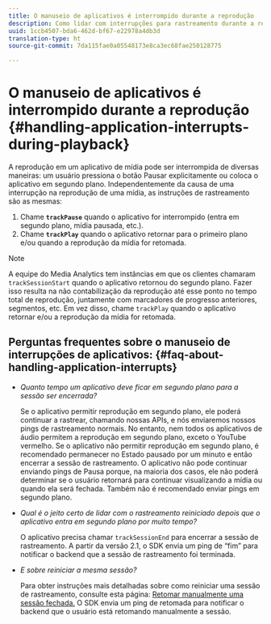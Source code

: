 ```yaml
---
title: O manuseio de aplicativos é interrompido durante a reprodução
description: Como lidar com interrupções para rastreamento durante a reprodução da mídia.
uuid: 1ccb4507-bda6-462d-bf67-e22978a4db3d
translation-type: ht
source-git-commit: 7da115fae0a05548173e8ca3ec68fae250128775

---
```



# O manuseio de aplicativos é interrompido durante a reprodução {#handling-application-interrupts-during-playback}

A reprodução em um aplicativo de mídia pode ser interrompida de diversas maneiras: um usuário pressiona o botão Pausar explicitamente ou coloca o aplicativo em segundo plano. Independentemente da causa de uma interrupção na reprodução de uma mídia, as instruções de rastreamento são as mesmas:

1. Chame **`trackPause`** quando o aplicativo for interrompido (entra em segundo plano, mídia pausada, etc.).
1. Chame **`trackPlay`** quando o aplicativo retornar para o primeiro plano e/ou quando a reprodução da mídia for retomada.

>[!NOTE]
>
>A equipe do Media Analytics tem instâncias em que os clientes chamaram `trackSessionStart` quando o aplicativo retornou do segundo plano. Fazer isso resulta na não contabilização da reprodução até esse ponto no tempo total de reprodução, juntamente com marcadores de progresso anteriores, segmentos, etc. Em vez disso, chame `trackPlay` quando o aplicativo retornar e/ou a reprodução da mídia for retomada.

## Perguntas frequentes sobre o manuseio de interrupções de aplicativos: {#faq-about-handling-application-interrupts}

* _Quanto tempo um aplicativo deve ficar em segundo plano para a sessão ser encerrada?_

   Se o aplicativo permitir reprodução em segundo plano, ele poderá continuar a rastrear, chamando nossas APIs, e nós enviaremos nossos pings de rastreamento normais. No entanto, nem todos os aplicativos de áudio permitem a reprodução em segundo plano, exceto o YouTube vermelho. Se o aplicativo não permitir reprodução em segundo plano, é recomendado permanecer no Estado pausado por um minuto e então encerrar a sessão de rastreamento. O aplicativo não pode continuar enviando pings de Pausa porque, na maioria dos casos, ele não poderá determinar se o usuário retornará para continuar visualizando a mídia ou quando ela será fechada. Também não é recomendado enviar pings em segundo plano.

* _Qual é o jeito certo de lidar com o rastreamento reiniciado depois que o aplicativo entra em segundo plano por muito tempo?_

   O aplicativo precisa chamar `trackSessionEnd` para encerrar a sessão de rastreamento. A partir da versão 2.1, o SDK envia um ping de “fim” para notificar o backend que a sessão de rastreamento foi terminada.

* _E sobre reiniciar a mesma sessão?_

   Para obter instruções mais detalhadas sobre como reiniciar uma sessão de rastreamento, consulte esta página: [Retomar manualmente uma sessão fechada.](/help/sdk-implement/cookbook/resuming-inactive.md) O SDK envia um ping de retomada para notificar o backend que o usuário está retomando manualmente a sessão.

